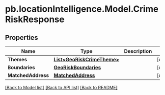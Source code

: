 # pb.locationIntelligence.Model.CrimeRiskResponse
## Properties

Name | Type | Description | Notes
------------ | ------------- | ------------- | -------------
**Themes** | [**List&lt;GeoRiskCrimeTheme&gt;**](GeoRiskCrimeTheme.md) |  | [optional] 
**Boundaries** | [**GeoRiskBoundaries**](GeoRiskBoundaries.md) |  | [optional] 
**MatchedAddress** | [**MatchedAddress**](MatchedAddress.md) |  | [optional] 

[[Back to Model list]](../README.md#documentation-for-models) [[Back to API list]](../README.md#documentation-for-api-endpoints) [[Back to README]](../README.md)

